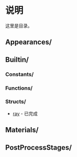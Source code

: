 # 说明

这里是目录。



## Appearances/



## Builtin/



### Constants/



### Functions/



### Structs/

- [ray](./Builtin/Structs/ray.md) - 已完成



## Materials/



## PostProcessStages/